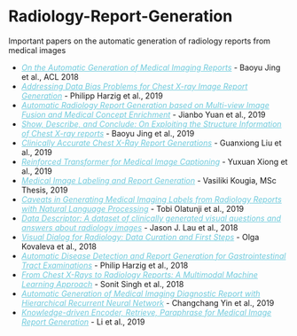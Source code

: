 # Radiology-Report-Generation
Important papers on the automatic generation of radiology reports from medical images

<ul>
  <li> <em> <a href="www.aclweb.com/papers" style="color:#6ecadc" rel="nofollow"> On the Automatic Generation of Medical Imaging Reports</a> </em> - Baoyu Jing et al., ACL 2018
  </li>
   <li> <em> <a href="https://arxiv.org/pdf/1908.02123.pdf" style="color:#6ecadc" rel="nofollow"> Addressing Data Bias Problems for Chest
X-ray Image Report Generation</a> </em> - Philipp Harzig et al., 2019
  </li>
   <li> <em> <a href="https://arxiv.org/pdf/1907.09085.pdf" style="color:#6ecadc" rel="nofollow"> Automatic Radiology Report Generation based on Multi-view Image Fusion and Medical Concept Enrichment</a> </em> - Jianbo Yuan et al., 2019
  </li>
  
   <li> <em> <a href="https://www.aclweb.org/anthology/P19-1657.pdf" style="color:#6ecadc" rel="nofollow"> Show, Describe, and Conclude: On Exploiting the Structure Information of Chest X-ray reports</a> </em> - Baoyu Jing et al., 2019
  </li>
  
  <li> <em> <a href="http://proceedings.mlr.press/v106/liu19a/liu19a.pdf" style="color:#6ecadc" rel="nofollow"> Clinically Accurate Chest X-Ray Report Generations</a> </em> - Guanxiong Liu et al., 2019
  </li>
  
  <li> <em> <a href="https://link.springer.com/content/pdf/10.1007%2F978-3-030-32692-0_77.pdf" style="color:#6ecadc" rel="nofollow"> Reinforced Transformer for Medical Image Captioning</a> </em> - Yuxuan Xiong et al., 2019
  </li>
  
  <li> <em> <a href="http://www2.aueb.gr/users/ion/docs/Vasiliki_Kougia_MSc_Thesis.pdf" style="color:#6ecadc" rel="nofollow"> Medical Image Labeling and Report Generation</a> </em> - Vasiliki Kougia, MSc Thesis, 2019
  </li>
  
  <li> <em> <a href="https://arxiv.org/pdf/1905.02283.pdf" style="color:#6ecadc" rel="nofollow"> Caveats in Generating Medical Imaging Labels from Radiology Reports with Natural Language Processing</a> </em> - Tobi Olatunji et al., 2019
  </li>
  
  <li> <em> <a href="https://www.ncbi.nlm.nih.gov/pmc/articles/PMC6244189/pdf/sdata2018251.pdf" style="color:#6ecadc" rel="nofollow"> Data Descriptor: A dataset of clinically generated visual questions and answers about radiology images</a> </em> - Jason J. Lau et al., 2018
  </li>
  
   <li> <em> <a href="https://pdfs.semanticscholar.org/cc71/a905ca132999a158857823606cd979b9080e.pdf?_ga=2.237359941.45546797.1580707719-1841058027.1549347584" style="color:#6ecadc" rel="nofollow"> Visual Dialog for Radiology: Data Curation and First Steps</a> </em> - Olga Kovaleva et al., 2018
  </li>
  
   <li> <em> <a href="https://dl.acm.org/doi/pdf/10.1145/3343031.3356066?download=true" style="color:#6ecadc" rel="nofollow"> Automatic Disease Detection and Report Generation for Gastrointestinal Tract Examinations</a> </em> - Philip Harzig et al., 2018
  </li>
 
  <li> <em> <a href="https://ieeexplore.ieee.org/document/8945819" style="color:#6ecadc" rel="nofollow">  From Chest X-Rays to Radiology Reports: A Multimodal Machine Learning Approach</a> </em> - Sonit Singh et al., 2018
  </li>
  
   <li> <em> <a href="https://ieeexplore.ieee.org/document/8970668" style="color:#6ecadc" rel="nofollow">Automatic Generation of Medical Imaging Diagnostic Report with Hierarchical Recurrent Neural Network</a> </em> - Changchang Yin et al., 2019
  </li>
  
   <li> <em> <a href="https://aaai.org/ojs/index.php/AAAI/article/view/4637" style="color:#6ecadc" rel="nofollow">Knowledge-driven Encoder, Retrieve, Paraphrase for Medical Image Report Generation</a> </em> - Li et al., 2019
  </li>
  
  
  
</ul>

